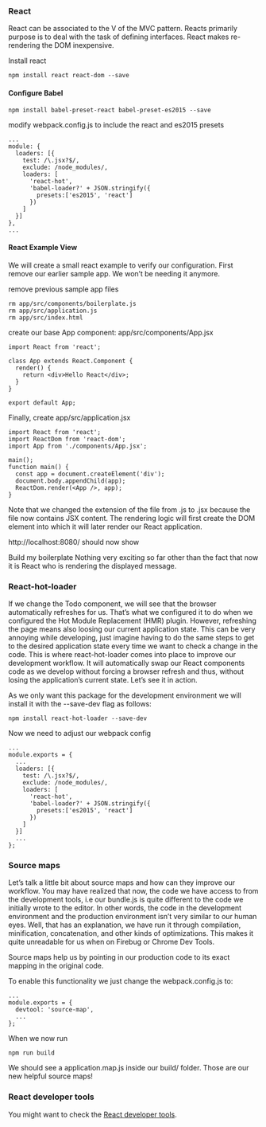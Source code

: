 ### React
React can be associated to the V of the MVC pattern.
Reacts primarily purpose is to deal with the task of defining interfaces.
React makes re-rendering the DOM inexpensive.

Install react
```
npm install react react-dom --save
```

#### Configure Babel
```
npm install babel-preset-react babel-preset-es2015 --save
```

modify webpack.config.js to include the react and es2015 presets
```
...
module: {
  loaders: [{
    test: /\.jsx?$/,
    exclude: /node_modules/,
    loaders: [
      'react-hot',
      'babel-loader?' + JSON.stringify({
        presets:['es2015', 'react']
      })
    ]
  }]
},
...
```

#### React Example View
We will create a small react example to verify our configuration.
First remove our earlier sample app.
We won’t be needing it anymore.

remove previous sample app files
```
rm app/src/components/boilerplate.js
rm app/src/application.js
rm app/src/index.html
```

create our base App component: app/src/components/App.jsx
```
import React from 'react';

class App extends React.Component {
  render() {
    return <div>Hello React</div>;
  }
}

export default App;
```

Finally, create app/src/application.jsx
```
import React from 'react';
import ReactDom from 'react-dom';
import App from './components/App.jsx';

main();
function main() {
  const app = document.createElement('div');
  document.body.appendChild(app);
  ReactDom.render(<App />, app);
}
```


Note that we changed the extension of the file from .js to .jsx because the file now contains JSX content.
The rendering logic will first create the DOM element into which it will later render our React application.

http://localhost:8080/ should now show

Build my boilerplate
Nothing very exciting so far other than the fact that now it is React who is rendering the displayed message.



### React-hot-loader
If we change the Todo component, we will see that the browser automatically refreshes for us. That’s what we configured it to do when we configured the Hot Module Replacement (HMR) plugin. However, refreshing the page means also loosing our current application state. This can be very annoying while developing, just imagine having to do the same steps to get to the desired application state every time we want to check a change in the code. This is where react-hot-loader comes into place to improve our development workflow. It will automatically swap our React components code as we develop without forcing a browser refresh and thus, without losing the application’s current state. Let’s see it in action.

As we only want this package for the development environment we will install it with the --save-dev flag as follows:
```
npm install react-hot-loader --save-dev
```

Now we need to adjust our webpack config
```
...
module.exports = {  
  ...
  loaders: [{
    test: /\.jsx?$/,
    exclude: /node_modules/,
    loaders: [
      'react-hot',
      'babel-loader?' + JSON.stringify({
        presets:['es2015', 'react']
      })
    ]
  }]
  ...
};
```



### Source maps
Let’s talk a little bit about source maps and how can they improve our workflow. You may have realized that now, the code we have access to from the development tools, i.e our bundle.js is quite different to the code we initially wrote to the editor. In other words, the code in the development environment and the production environment isn’t very similar to our human eyes. Well, that has an explanation, we have run it through compilation, minification, concatenation, and other kinds of optimizations. This makes it quite unreadable for us when on Firebug or Chrome Dev Tools.

Source maps help us by pointing in our production code to its exact mapping in the original code.

To enable this functionality we just change the webpack.config.js to:
```
...
module.exports = {  
  devtool: 'source-map',
  ...
};
```

When we now run
```
npm run build
```

We should see a application.map.js inside our build/ folder. Those are our new helpful source maps!


### React developer tools
You might want to check the [React developer tools](https://github.com/facebook/react-devtools).

